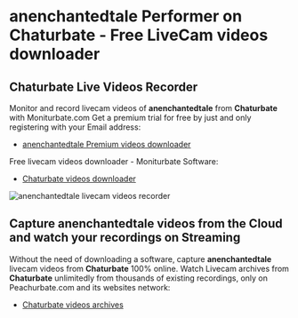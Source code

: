 # anenchantedtale Performer on Chaturbate - Free LiveCam videos downloader

## Chaturbate Live Videos Recorder

Monitor and record livecam videos of **anenchantedtale** from **Chaturbate** with Moniturbate.com
Get a premium trial for free by just and only registering with your Email address:
* [anenchantedtale Premium videos downloader](https://moniturbate.com/request-demo-licence-key.html)

Free livecam videos downloader - Moniturbate Software:
* [Chaturbate videos downloader](https://moniturbate.com/moniturbate-download-software.html)

![anenchantedtale livecam videos recorder](https://peachurnet.com/templates/moniturbate-software.png)


## Capture anenchantedtale videos from the Cloud and watch your recordings on Streaming

Without the need of downloading a software, capture **anenchantedtale** livecam videos from **Chaturbate** 100% online.
Watch Livecam archives from **Chaturbate** unlimitedly from thousands of existing recordings, only on Peachurbate.com and its websites network:
* [Chaturbate videos archives](https://peachurnet.com/)